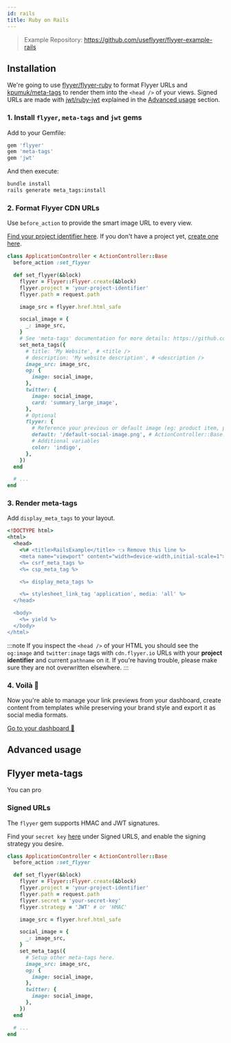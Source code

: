 ```yaml
---
id: rails
title: Ruby on Rails
---
```


> Example Repository: https://github.com/useflyyer/flyyer-example-rails

## Installation

We're going to use [flyyer/flyyer-ruby](https://github.com/useflyyer/flyyer-ruby) to format Flyyer URLs and [kpumuk/meta-tags](https://github.com/kpumuk/meta-tags) to render them into the `<head />` of your views. Signed URLs are made with [jwt/ruby-jwt](https://github.com/jwt/ruby-jwt) explained in the [Advanced usage](#advanced-usage) section.

### 1. Install `flyyer`, `meta-tags` and `jwt` gems

Add to your Gemfile:

```ruby title="Gemfile"
gem 'flyyer'
gem 'meta-tags'
gem 'jwt'
```

And then execute:

```bash title="Terminal.app"
bundle install
rails generate meta_tags:install
```

### 2. Format Flyyer CDN URLs

Use `before_action` to provide the smart image URL to every view.

[Find your project identifier here](https://flyyer.io/dashboard/_/projects/_/integrate?ref=docs). If you don't have a project yet, [create one here](https://flyyer.io/get-started?ref=docs).

```ruby title="app/controllers/application_controller.rb" {2,4-34}
class ApplicationController < ActionController::Base
  before_action :set_flyyer

  def set_flyyer(&block)
    flyyer = Flyyer::Flyyer.create(&block)
    flyyer.project = 'your-project-identifier'
    flyyer.path = request.path

    image_src = flyyer.href.html_safe

    social_image = {
      _: image_src,
    }
    # See 'meta-tags' documentation for more details: https://github.com/kpumuk/meta-tags
    set_meta_tags({
      # title: 'My Website', # <title />
      # description: 'My website description', # <description />
      image_src: image_src,
      og: {
        image: social_image,
      },
      twitter: {
        image: social_image,
        card: 'summary_large_image',
      },
      # Optional
      flyyer: {
        # Reference your previous or default image (eg: product item, profile image, etc.)
        default: '/default-social-image.png', # ActionController::Base.helpers.asset_path('default-social-image.png'),
        # Additional variables
        color: 'indigo',
      },
    })
  end

  # ...
end
```

### 3. Render meta-tags

Add `display_meta_tags` to your layout.

```ruby title="app/views/layouts/application.html.erb" {4,9}
<!DOCTYPE html>
<html>
  <head>
    <%# <title>RailsExample</title> 👈 Remove this line %>
    <meta name="viewport" content="width=device-width,initial-scale=1">
    <%= csrf_meta_tags %>
    <%= csp_meta_tag %>

    <%= display_meta_tags %>

    <%= stylesheet_link_tag 'application', media: 'all' %>
  </head>

  <body>
    <%= yield %>
  </body>
</html>
```

:::note
If you inspect the `<head />` of your HTML you should see the `og:image` and `twitter:image` tags with `cdn.flyyer.io` URLs with your **project identifier** and current `pathname` on it. If you're having trouble, please make sure they are not overwritten elsewhere.
:::

### 4. Voilà 🎉

Now you're able to manage your link previews from your dashboard, create content from templates while preserving your brand style and export it as social media formats.

[Go to your dashboard 🚀](https://flyyer.io/dashboard/_/projects/_/)

## Advanced usage

## Flyyer meta-tags

You can pro

### Signed URLs

The `flyyer` gem supports HMAC and JWT signatures.

Find your `secret key` [here](https://www.flyyer.io/dashboard/_/projects/_/advanced) under Signed URLS, and enable the signing strategy you desire.

```ruby title="app/controllers/application_controller.rb" {8-9}
class ApplicationController < ActionController::Base
  before_action :set_flyyer

  def set_flyyer(&block)
    flyyer = Flyyer::Flyyer.create(&block)
    flyyer.project = 'your-project-identifier'
    flyyer.path = request.path
    flyyer.secret = 'your-secret-key'
    flyyer.strategy = 'JWT' # or 'HMAC'

    image_src = flyyer.href.html_safe

    social_image = {
      _: image_src,
    }
    set_meta_tags({
      # Setup other meta-tags here.
      image_src: image_src,
      og: {
        image: social_image,
      },
      twitter: {
        image: social_image,
      },
    })
  end

  # ...
end
```
